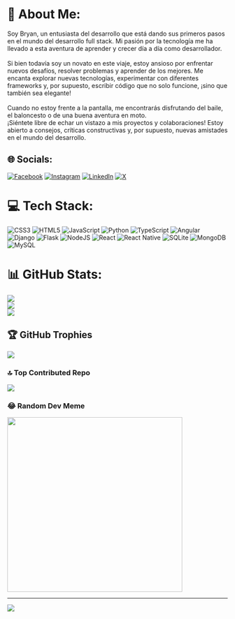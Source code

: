 # 💫 About Me:
Soy Bryan, un entusiasta del desarrollo que está dando sus primeros pasos en el mundo del desarrollo full stack. Mi pasión por la tecnología me ha llevado a esta aventura de aprender y crecer día a día como desarrollador.<br><br>Si bien todavía soy un novato en este viaje, estoy ansioso por enfrentar nuevos desafíos, resolver problemas y aprender de los mejores. Me encanta explorar nuevas tecnologías, experimentar con diferentes frameworks y, por supuesto, escribir código que no solo funcione, ¡sino que también sea elegante!<br><br>Cuando no estoy frente a la pantalla, me encontrarás disfrutando del baile, el baloncesto o de una buena aventura en moto.<br>¡Siéntete libre de echar un vistazo a mis proyectos y colaboraciones! Estoy abierto a consejos, críticas constructivas y, por supuesto, nuevas amistades en el mundo del desarrollo.


## 🌐 Socials:
[![Facebook](https://img.shields.io/badge/Facebook-%231877F2.svg?logo=Facebook&logoColor=white)](https://facebook.com/bryant.bautista.39) [![Instagram](https://img.shields.io/badge/Instagram-%23E4405F.svg?logo=Instagram&logoColor=white)](https://instagram.com/_bryanbc) [![LinkedIn](https://img.shields.io/badge/LinkedIn-%230077B5.svg?logo=linkedin&logoColor=white)](https://linkedin.com/in/bryan-bautista-contreras-44592a166) [![X](https://img.shields.io/badge/X-black.svg?logo=X&logoColor=white)](https://x.com/braayanbc) 

# 💻 Tech Stack:
![CSS3](https://img.shields.io/badge/css3-%231572B6.svg?style=for-the-badge&logo=css3&logoColor=white) ![HTML5](https://img.shields.io/badge/html5-%23E34F26.svg?style=for-the-badge&logo=html5&logoColor=white) ![JavaScript](https://img.shields.io/badge/javascript-%23323330.svg?style=for-the-badge&logo=javascript&logoColor=%23F7DF1E) ![Python](https://img.shields.io/badge/python-3670A0?style=for-the-badge&logo=python&logoColor=ffdd54) ![TypeScript](https://img.shields.io/badge/typescript-%23007ACC.svg?style=for-the-badge&logo=typescript&logoColor=white) ![Angular](https://img.shields.io/badge/angular-%23DD0031.svg?style=for-the-badge&logo=angular&logoColor=white) ![Django](https://img.shields.io/badge/django-%23092E20.svg?style=for-the-badge&logo=django&logoColor=white) ![Flask](https://img.shields.io/badge/flask-%23000.svg?style=for-the-badge&logo=flask&logoColor=white) ![NodeJS](https://img.shields.io/badge/node.js-6DA55F?style=for-the-badge&logo=node.js&logoColor=white) ![React](https://img.shields.io/badge/react-%2320232a.svg?style=for-the-badge&logo=react&logoColor=%2361DAFB) ![React Native](https://img.shields.io/badge/react_native-%2320232a.svg?style=for-the-badge&logo=react&logoColor=%2361DAFB) ![SQLite](https://img.shields.io/badge/sqlite-%2307405e.svg?style=for-the-badge&logo=sqlite&logoColor=white) ![MongoDB](https://img.shields.io/badge/MongoDB-%234ea94b.svg?style=for-the-badge&logo=mongodb&logoColor=white) ![MySQL](https://img.shields.io/badge/mysql-%2300000f.svg?style=for-the-badge&logo=mysql&logoColor=white)
# 📊 GitHub Stats:
![](https://github-readme-stats.vercel.app/api?username=bryanbc1994&theme=onedark&hide_border=false&include_all_commits=false&count_private=false)<br/>
![](https://github-readme-streak-stats.herokuapp.com/?user=bryanbc1994&theme=onedark&hide_border=false)<br/>
![](https://github-readme-stats.vercel.app/api/top-langs/?username=bryanbc1994&theme=onedark&hide_border=false&include_all_commits=false&count_private=false&layout=compact)

## 🏆 GitHub Trophies
![](https://github-profile-trophy.vercel.app/?username=bryanbc1994&theme=onedark&no-frame=false&no-bg=true&margin-w=4)

### 🔝 Top Contributed Repo
![](https://github-contributor-stats.vercel.app/api?username=bryanbc1994&limit=5&theme=dark&combine_all_yearly_contributions=true)

### 😂 Random Dev Meme
<img src='https://randommeme-five.vercel.app/' style="height: 400px;"/>

---
[![](https://visitcount.itsvg.in/api?id=bryanbc1994&icon=0&color=2)](https://visitcount.itsvg.in)

<!-- Proudly created with GPRM ( https://gprm.itsvg.in ) -->

